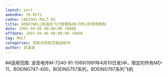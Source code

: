 ```yaml
---
layout: post
amendno: 39-0572
cadno: CAD1991-MULT-02
title: HONEYWELL制造的飞行管理系统(FMS)的使用限制
date: 1991-04-06 00:00:00 +0800
effdate: 1991-04-06 00:00:00 +0800
tag: MULT
categories: 民航总局航空器适航司
author: 吴溪浚
---
```


##适用范围:
波音电传M-7240-91-1089(1991年4月10日发)中，限定的所有MD-11，BOEING747-400，BOEING757系列，BOEING767系列飞机

